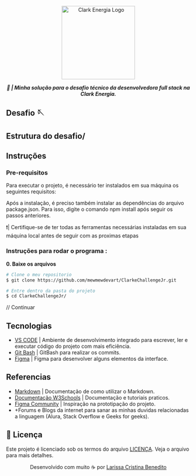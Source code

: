 <p align="center">
  <img src="https://github.com/mewmewdevart/ClarkeChallengeJr/assets/50052600/7f31b10e-bded-4aa8-a345-43f6c1c09812" alt="Clark Energia Logo" style="width: 200px;">
</p>

<p align="center">
	<b><i>
    💼 | Minha solução para o desafio técnico da desenvolvedora full stack na Clark Energia.
  </i></b><br>
</p>

## Desafio 🪡

## Estrutura do desafio/

## Instruções
### Pre-requisitos
Para executar o projeto, é necessário ter instalados em sua máquina os seguintes requisitos: 

Após a instalação, é preciso também instalar as dependências do arquivo package.json. Para isso, digite o comando npm install após seguir os passos anteriores.

❗️| Certifique-se de ter todas as ferramentas necessárias instaladas em sua máquina local antes de seguir com as proximas etapas<br>

### Instruções para rodar o programa :

**0. Baixe os arquivos**

```bash
# Clone o meu repositorio
$ git clone https://github.com/mewmewdevart/ClarkeChallengeJr.git

# Entre dentro da pasta do projeto
$ cd ClarkeChallengeJr/
```

// Continuar

## Tecnologias
- [VS CODE](https://code.visualstudio.com/) | Ambiente de desenvolvimento integrado para escrever, ler e executar código do projeto com mais eficiência.
- [Git Bash](https://git-scm.com/downloads) | GitBash para realizar os commits.
- [Figma](https://www.figma.com/) | Figma para desenvolver alguns elementos da interface.

## Referencias
- [Markdown](https://www.markdownguide.org/basic-syntax/) | Documentação de como utilizar o Markdown.
- [Documentação W3Schools](https://www.w3schools.com/) | Documentação e tutoriais praticos.
- [Figma Community](https://www.figma.com/community) | Inspiração na prototipação do projeto.
- +Forums e Blogs da internet para sanar as minhas duvidas relacionadas a linguagem (Alura, Stack Overflow e Geeks for geeks).

## 📜 Licença
Este projeto é licenciado sob os termos do arquivo [LICENÇA](LICENSE). Veja o arquivo para mais detalhes. <br>

<p align="center">
  Desenvolvido com muito ☕ por
  <a href="https://linktr.ee/mewmewdevart" target="_blank">Larissa Cristina Benedito</a>
</p>


